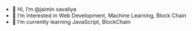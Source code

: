 - 👋 Hi, I’m @jaimin savaliya
- 👀 I’m interested in Web Development, Machine Learning, Block Chain
- 🌱 I’m currently learning JavaScript, BlockChain

<!---
jaiminsavaliya316/jaiminsavaliya316 is a ✨ special ✨ repository because its `README.md` (this file) appears on your GitHub profile.
You can click the Preview link to take a look at your changes.
--->
